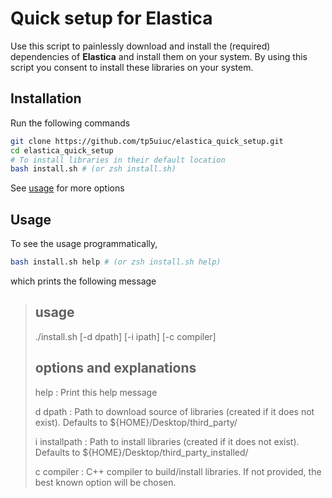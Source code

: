 # Quick setup for __Elastica__

Use this script to painlessly download and install the (required) dependencies of __Elastica__
and install them on your system. By using this script you consent to install these
libraries on your system.

## Installation
Run the following commands
```bash
git clone https://github.com/tp5uiuc/elastica_quick_setup.git
cd elastica_quick_setup
# To install libraries in their default location
bash install.sh # (or zsh install.sh)
```
See [usage](#Usage) for more options

## Usage
To see the usage programmatically,
```bash
bash install.sh help # (or zsh install.sh help)
```

which prints the following message
> usage
> -----
> ./install.sh [-d dpath] [-i ipath] [-c compiler]
>
> options and explanations
> ---------------------------
>   help : Print this help message
>
>   d dpath : Path to download source of libraries (created if it does not exist).
>           Defaults to ${HOME}/Desktop/third_party/
>
>   i installpath : Path to install libraries (created if it does not exist).
>           Defaults to ${HOME}/Desktop/third_party_installed/
>
>   c compiler : C++ compiler to build/install libraries.
>           If not provided, the best known option will be chosen.
